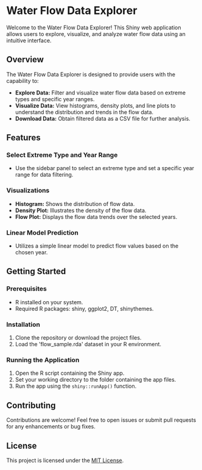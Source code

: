 # Water Flow Data Explorer

Welcome to the Water Flow Data Explorer! This Shiny web application allows users to explore, visualize, and analyze water flow data using an intuitive interface.

## Overview

The Water Flow Data Explorer is designed to provide users with the capability to:

- **Explore Data:** Filter and visualize water flow data based on extreme types and specific year ranges.
- **Visualize Data:** View histograms, density plots, and line plots to understand the distribution and trends in the flow data.
- **Download Data:** Obtain filtered data as a CSV file for further analysis.

## Features

### Select Extreme Type and Year Range

- Use the sidebar panel to select an extreme type and set a specific year range for data filtering.

### Visualizations

- **Histogram:** Shows the distribution of flow data.
- **Density Plot:** Illustrates the density of the flow data.
- **Flow Plot:** Displays the flow data trends over the selected years.

### Linear Model Prediction

- Utilizes a simple linear model to predict flow values based on the chosen year.

## Getting Started

### Prerequisites

- R installed on your system.
- Required R packages: shiny, ggplot2, DT, shinythemes.

### Installation

1. Clone the repository or download the project files.
2. Load the 'flow_sample.rda' dataset in your R environment.

### Running the Application

1. Open the R script containing the Shiny app.
2. Set your working directory to the folder containing the app files.
3. Run the app using the `shiny::runApp()` function.

## Contributing

Contributions are welcome! Feel free to open issues or submit pull requests for any enhancements or bug fixes.

## License

This project is licensed under the [MIT License](LICENSE).